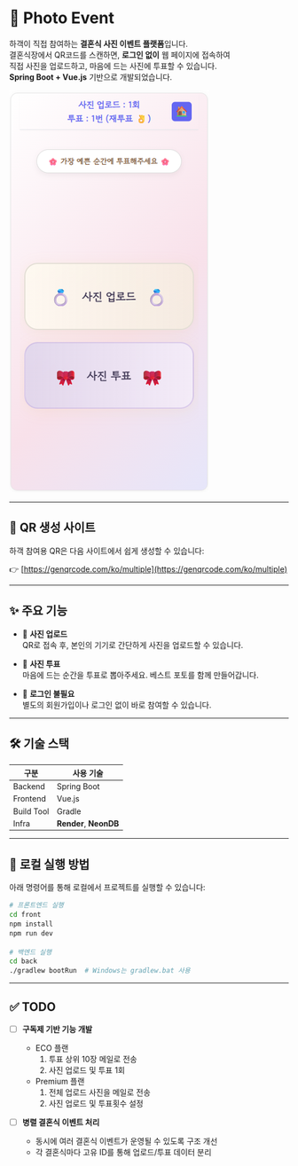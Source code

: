 # 💍 Photo Event

하객이 직접 참여하는 **결혼식 사진 이벤트 플랫폼**입니다.  
결혼식장에서 QR코드를 스캔하면, **로그인 없이** 웹 페이지에 접속하여  
직접 사진을 업로드하고, 마음에 드는 사진에 투표할 수 있습니다.  
**Spring Boot + Vue.js** 기반으로 개발되었습니다.

![홈 화면](./HOME.png)

---

## 🔗 QR 생성 사이트

하객 참여용 QR은 다음 사이트에서 쉽게 생성할 수 있습니다:

👉 [https://genqrcode.com/ko/multiple](https://genqrcode.com/ko/multiple)

---

## ✨ 주요 기능

- 📸 **사진 업로드**  
  QR로 접속 후, 본인의 기기로 간단하게 사진을 업로드할 수 있습니다.

- 🎀 **사진 투표**  
  마음에 드는 순간을 투표로 뽑아주세요. 베스트 포토를 함께 만들어갑니다.

- 🔐 **로그인 불필요**  
  별도의 회원가입이나 로그인 없이 바로 참여할 수 있습니다.

---

## 🛠️ 기술 스택

| 구분 | 사용 기술 |
|------|------------|
| Backend | Spring Boot |
| Frontend | Vue.js |
| Build Tool | Gradle |
| Infra | **Render**, **NeonDB** |

---

## 🚀 로컬 실행 방법

아래 명령어를 통해 로컬에서 프로젝트를 실행할 수 있습니다:

```bash
# 프론트엔드 실행
cd front
npm install
npm run dev

# 백엔드 실행
cd back
./gradlew bootRun  # Windows는 gradlew.bat 사용
```


---

## ✅ TODO

- [ ] **구독제 기반 기능 개발**
  - ECO 플랜
    1. 투표 상위 10장 메일로 전송
    2. 사진 업로드 및 투표 1회
  - Premium 플랜
    1. 전체 업로드 사진을 메일로 전송
    2. 사진 업로드 및 투표횟수 설정

- [ ] **병렬 결혼식 이벤트 처리**
  - 동시에 여러 결혼식 이벤트가 운영될 수 있도록 구조 개선
  - 각 결혼식마다 고유 ID를 통해 업로드/투표 데이터 분리